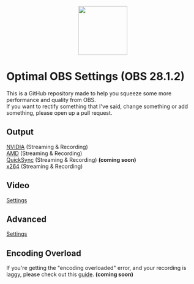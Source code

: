 <p align="center">
<img src="https://upload.wikimedia.org/wikipedia/commons/thumb/7/78/OBS.svg/800px-OBS.svg.png" width=128px>
</p>

# Optimal OBS Settings (OBS 28.1.2)
This is a GitHub repository made to help you squeeze some more performance and quality from OBS.<br/>
If you want to rectify something that I've said, change something or add something, please open up a pull request.
## Output
[NVIDIA](docs/nvidia.md) (Streaming & Recording)<br/>
[AMD](docs/amd.md) (Streaming & Recording)<br/>
[QuickSync](docs/quicksync.md) (Streaming & Recording) **(coming soon)**<br/>
[x264](docs/x264.md) (Streaming & Recording)
## Video
[Settings](docs/video.md)
## Advanced
[Settings](docs/advanced.md)
## Encoding Overload
If you're getting the "encoding overloaded" error, and your recording is laggy, please check out this [guide](docs/encoverload.md). **(coming soon)**

